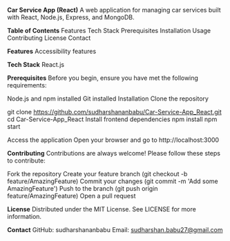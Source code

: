 **Car Service App (React)**
A web application for managing car services built with React, Node.js, Express, and MongoDB.

**Table of Contents**
  Features
  Tech Stack
  Prerequisites
  Installation
  Usage
  Contributing
  License
  Contact

**Features**
  Accessibility features
  
**Tech Stack**
  React.js

**Prerequisites**
  Before you begin, ensure you have met the following requirements:

  Node.js and npm installed
  Git installed
  Installation
  Clone the repository

  git clone https://github.com/sudharshananbabu/Car-Service-App_React.git
  cd Car-Service-App_React
  Install frontend dependencies
  npm install
  npm start

Access the application
Open your browser and go to http://localhost:3000

**Contributing**
  Contributions are always welcome! Please follow these steps to contribute:
  
  Fork the repository
  Create your feature branch (git checkout -b feature/AmazingFeature)
  Commit your changes (git commit -m 'Add some AmazingFeature')
  Push to the branch (git push origin feature/AmazingFeature)
  Open a pull request

**License**
  Distributed under the MIT License. See LICENSE for more information.

**Contact**
  GitHub: sudharshananbabu
  Email: sudharshan.babu27@gmail.com
